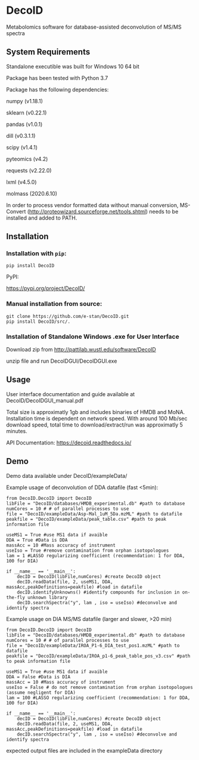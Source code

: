# DecoID
Metabolomics software for database-assisted deconvolution of MS/MS spectra

## System Requirements

Standalone executible was built for Windows 10 64 bit

Package has been tested with Python 3.7

Package has the following dependencies:

numpy (v1.18.1)

sklearn (v0.22.1)

pandas (v1.0.1)

dill (v0.3.1.1)

scipy (v1.4.1)

pyteomics (v4.2)

requests (v2.22.0)

lxml (v4.5.0)

molmass (2020.6.10)



In order to process vendor formatted data without manual conversion, MS-Convert (http://proteowizard.sourceforge.net/tools.shtml) needs to be installed and added to PATH. 

## Installation

### Installation with ```pip```:

```
pip install DecoID
```
PyPI:

https://pypi.org/project/DecoID/

### Manual installation from source:

```
git clone https://github.com/e-stan/DecoID.git
pip install DecoID/src/.
```

### Installation of Standalone Windows .exe for User Interface

Download zip from http://pattilab.wustl.edu/software/DecoID

unzip file and run DecoIDGUI/DecoIDGUI.exe

## Usage

User interface documentation and guide available at DecoID/DecoIDGUI_manual.pdf

Total size is approximatly 1gb and includes binaries of HMDB and MoNA. Installation time is dependent on network speed. With around 100 Mb/sec download speed, total time to download/extract/run was approximatly 5 minutes.

API Documentation: https://decoid.readthedocs.io/

## Demo

Demo data available under DecoID/exampleData/

Example usage of deconvolution of DDA datafile (fast <5min):

```
from DecoID.DecoID import DecoID
libFile = "DecoID/databases/HMDB_experimental.db" #path to database
numCores = 10 # # of parallel processes to use
file = "DecoID/exampleData/Asp-Mal_1uM_5Da.mzML" #path to datafile
peakfile = "DecoID/exampleData/peak_table.csv" #path to peak information file

useMS1 = True #use MS1 data if avaible
DDA = True #Data is DDA
massAcc = 10 #Mass accuracy of instrument
useIso = True #remove contamination from orphan isotopologues
lam = 1 #LASSO regularizing coefficient (recommendation: 1 for DDA, 100 for DIA)

if __name__ == '__main__':
    decID = DecoID(libFile,numCores) #create DecoID object
    decID.readData(file, 2, useMS1, DDA, massAcc,peakDefinitions=peakfile) #load in datafile
    decID.identifyUnknowns() #identify compounds for inclusion in on-the-fly unknown library
    decID.searchSpectra("y", lam , iso = useIso) #deconvolve and identify spectra

```

Example usage on DIA MS/MS datafile (larger and slower, >20 min)

```
from DecoID.DecoID import DecoID
libFile = "DecoID/databases/HMDB_experimental.db" #path to database
numCores = 10 # # of parallel processes to use
file = "DecoID/exampleData/IROA_P1-6_DIA_test_pos1.mzML" #path to datafile
peakfile = "DecoID/exampleData/IROA_p1-6_peak_table_pos_v3.csv" #path to peak information file

useMS1 = True #use MS1 data if avaible
DDA = False #Data is DIA
massAcc = 10 #Mass accuracy of instrument
useIso = False # do not remove contamination from orphan isotopologues (assume negligent for DIA)
lam = 100 #LASSO regularizing coefficient (recommendation: 1 for DDA, 100 for DIA)

if __name__ == '__main__':
    decID = DecoID(libFile,numCores) #create DecoID object
    decID.readData(file, 2, useMS1, DDA, massAcc,peakDefinitions=peakfile) #load in datafile
    decID.searchSpectra("y", lam , iso = useIso) #deconvolve and identify spectra
```

expected output files are included in the exampleData directory




